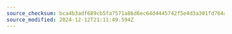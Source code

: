 ```yaml
---
source_checksum: bca4b3adf689cb5fa7571a86d6ec64d4445742f5e4d3a301fd764a14f3c2ecec
source_modified: 2024-12-12T21:11:49.594Z
---
```



